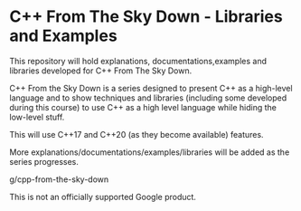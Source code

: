 # C++ From The Sky Down - Libraries and Examples

This repository will hold explanations, documentations,examples and libraries developed for C++ From The Sky
Down.

C++ From the Sky Down is a series designed to present C++ as a high-level language and to show techniques and libraries (including some developed during this course) to use C++ as a high level language while hiding the low-level stuff.

This will use C++17 and C++20 (as they become available) features.

More explanations/documentations/examples/libraries will be added as the series progresses.

g/cpp-from-the-sky-down 

This is not an officially supported Google product.
